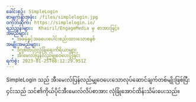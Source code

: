 ```yaml
---
ခေါင်းစဥ်: SimpleLogin
စာမျက်နှာအဖုံး: /files/simplelogin.jpg
ဝက်ဘ်ဆိုက်: https://simplelogin.io/
ရည်ညွှန်းများ:  Khairil/EngageMedia မှ စာအားဖြင့်။
အမည်များ:
  - အခမဲ့နှင့်အခပေးပေါင်းစည်းထားသောစနစ်
အမျိုးအမည်များ:
  - ဒီဂျစ်တယ်လုံခြုံရေးကိရိယာများ
  - အီးမေးလ်ပြန်လည်မျှဝေပေးပို့ခြင်း
ရက်စွဲ: 2023-01-25T08:12:29.951Z
---
```

S﻿impleLogin သည် အီးမေးလ်ပြန်လည်မျှဝေပေးသောလုပ်ဆောင်ချက်တစ်မျိုးဖြစ်ပြီး ၄င်းသည် သင်၏ကိုယ်ပိုင်အီးမေးလ်လိပ်စာအား လုံခြုံအောင်ထိန်းသိမ်းပေးသည်။
